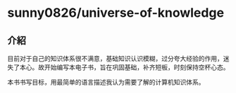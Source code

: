 # sunny0826/universe-of-knowledge

## 介紹

目前对于自己的知识体系很不满意，基础知识认识模糊，过分夸大经验的作用，迷失了本心。故开始编写本电子书，旨在巩固基础，补齐短板，时刻保持空杯心态。

本书书写目标，用最简单的语言描述我认为需要了解的计算机知识体系。
